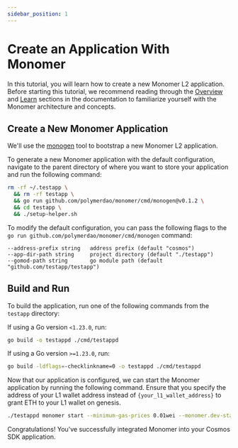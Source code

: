```yaml
---
sidebar_position: 1
---
```


# Create an Application With Monomer

In this tutorial, you will learn how to create a new Monomer L2 application.
Before starting this tutorial, we recommend reading through the [Overview](/overview) and [Learn](/category/learn) sections in the documentation to familiarize yourself with the Monomer architecture and concepts.

## Create a New Monomer Application

We'll use the [monogen](https://github.com/polymerdao/monomer/tree/main/monogen) tool to bootstrap a new Monomer L2 application.

To generate a new Monomer application with the default configuration, navigate to the parent directory of where you want to store your application and run the following command:

```bash
rm -rf ~/.testapp \
  && rm -rf testapp \
  && go run github.com/polymerdao/monomer/cmd/monogen@v0.1.2 \
  && cd testapp \
  && ./setup-helper.sh
```

To modify the default configuration, you can pass the following flags to the `go run github.com/polymerdao/monomer/cmd/monogen` command:

```
--address-prefix string   address prefix (default "cosmos")
--app-dir-path string     project directory (default "./testapp")
--gomod-path string       go module path (default "github.com/testapp/testapp")
```

## Build and Run

To build the application, run one of the following commands from the `testapp` directory:

If using a Go version `<1.23.0`, run:

```bash
go build -o testappd ./cmd/testappd
```

If using a Go version `>=1.23.0`, run: 

```bash
go build -ldflags=-checklinkname=0 -o testappd ./cmd/testappd
````

Now that our application is configured, we can start the Monomer application by running the following command.
Ensure that you specify the address of your L1 wallet address instead of `{your_l1_wallet_address}` to grant ETH to your L1 wallet on genesis.

```bash
./testappd monomer start --minimum-gas-prices 0.01wei --monomer.dev-start --api.enable --monomer.dev.l1-user-address "{your_l1_wallet_address}"
````

Congratulations! You've successfully integrated Monomer into your Cosmos SDK application.
